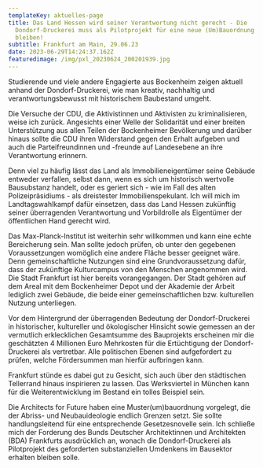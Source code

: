 ```yaml
---
templateKey: aktuelles-page
title: Das Land Hessen wird seiner Verantwortung nicht gerecht - Die
  Dondorf-Druckerei muss als Pilotprojekt für eine neue (Um)Bauordnung erhalten
  bleiben!
subtitle: Frankfurt am Main, 29.06.23
date: 2023-06-29T14:24:37.162Z
featuredimage: /img/pxl_20230624_200201939.jpg
---
```

Studierende und viele andere Engagierte aus Bockenheim zeigen aktuell anhand der Dondorf-Druckerei, wie man kreativ, nachhaltig und verantwortungsbewusst mit historischem Baubestand umgeht. 

Die Versuche der CDU, die Aktivistinnen und Aktivisten zu kriminalisieren, weise ich zurück. Angesichts einer Welle der Solidarität und einer breiten Unterstützung aus allen Teilen der Bockenheimer Bevölkerung und darüber hinaus sollte die CDU ihren Widerstand gegen den Erhalt aufgeben und auch die Parteifreundinnen und -freunde auf Landesebene an ihre Verantwortung erinnern.

Denn viel zu häufig lässt das Land als Immobilieneigentümer seine Gebäude entweder verfallen, selbst dann, wenn es sich um historisch wertvolle Bausubstanz handelt, oder es geriert sich - wie im Fall des alten Polizeipräsidiums - als dreistester Immobilienspekulant. Ich will mich im Landtagswahlkampf dafür einsetzen, dass das Land Hessen zukünftig seiner überragenden Verantwortung und Vorbildrolle als Eigentümer der öffentlichen Hand gerecht wird.

Das Max-Planck-Institut ist weiterhin sehr willkommen und kann eine echte Bereicherung sein. Man sollte jedoch prüfen, ob unter den gegebenen Voraussetzungen womöglich eine andere Fläche besser geeignet wäre. Denn gemeinschaftliche Nutzungen sind eine Grundvoraussetzung dafür, dass der zukünftige Kulturcampus von den Menschen angenommen wird. Die Stadt Frankfurt ist hier bereits vorangegangen. Der Stadt gehören auf dem Areal mit dem Bockenheimer Depot und der Akademie der Arbeit lediglich zwei Gebäude, die beide einer gemeinschaftlichen bzw. kulturellen Nutzung unterliegen. 

Vor dem Hintergrund der überragenden Bedeutung der Dondorf-Druckerei in historischer, kultureller und ökologischer Hinsicht sowie gemessen an der vermutlich erklecklichen Gesamtsumme des Bauprojekts erscheinen mir die geschätzten 4 Millionen Euro Mehrkosten für die Ertüchtigung der Dondorf-Druckerei als vertretbar. Alle politischen Ebenen sind aufgefordert zu prüfen, welche Fördersummen man hierfür aufbringen kann. 

Frankfurt stünde es dabei gut zu Gesicht, sich auch über den städtischen Tellerrand hinaus inspirieren zu lassen. Das Werksviertel in München kann für die Weiterentwicklung im Bestand ein tolles Beispiel sein. 

Die Architects for Future haben eine Muster(um)bauordnung vorgelegt, die der Abriss- und Neubauideologie endlich Grenzen setzt. Sie sollte handlungsleitend für eine entsprechende Gesetzesnovelle sein. Ich schließe mich der Forderung des Bunds Deutscher Architektinnen und Architekten (BDA) Frankfurts ausdrücklich an, wonach die Dondorf-Druckerei als Pilotprojekt des geforderten substanziellen Umdenkens im Bausektor erhalten bleiben solle.